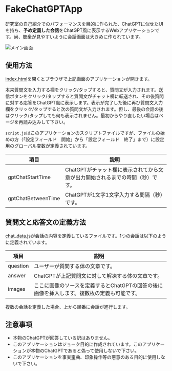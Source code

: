 # FakeChatGPTApp
研究室の自己紹介でのパフォーマンスを目的に作られた、ChatGPTに似せたUIを持ち、**予め定義した会話**をChatGPT風に表示するWebアプリケーションです。尚、聴衆が見やすいように会話画面は大きめに作られています。

![メイン画面](./README_images/メイン.gif)

## 使用方法
[index.html](/index.html)を開くとブラウザで上記画面のアプリケーションが開きます。

本来質問文を入力する欄をクリック/タップすると、質問文が入力されます。送信ボタンをクリック/タップすると質問文がチャット欄に転送され、その後質問に対する応答をChatGPT風に表示します。表示が完了した後に再び質問文入力欄をクリック/タップすると次の質問文が入力されます。但し、最後の会話の後はクリック/タップしても何も表示されません。最初からやり直したい場合はページを再読み込みして下さい。

`script.js`はこのアプリケーションのスクリプトファイルですが、ファイルの始めの方（「設定フィールド　開始」から「設定フィールド　終了」まで）に設定用のグローバル変数が定義されています。

| 項目 | 説明 |
| - | - |
| gptChatStartTime | ChatGPTがチャット欄に表示されてから文章が出力開始されるまでの時間（秒）です。 |
| gptChatBetweenTime | ChatGPTが1文字1文字入力する間隔（秒）です。 |

## 質問文と応答文の定義方法
[chat_data.js](/chat_data.js)が会話の内容を定義しているファイルです。1つの会話は以下のように定義されています。

| 項目 | 説明 |
| - | - |
| question | ユーザーが質問する体の文章です。 |
| answer | ChatGPTが上記質問文に対して解凍する体の文章です。 |
| images | ここに画像のソースを定義するとChatGPTの回答の後に画像を挿入します。複数枚の定義も可能です。 |

複数の会話を定義した場合、上から順番に会話が進行します。

## 注意事項
- 本物のChatGPTが回答している訳はありません。
- このアプリケーションはジョーク目的に作成されています。このアプリケーションが本物のChatGPTであると偽って使用しないで下さい。
- このアプリケーションを事実歪曲、印象操作等の悪意のある目的に使用しないで下さい。